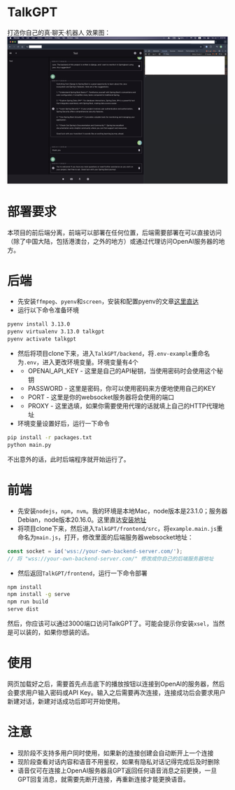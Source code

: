 # TalkGPT
打造你自己的真·聊天·机器人
效果图：
![](https://raw.githubusercontent.com/stephen-zeng/TalkGPT/master/img/oversee.png)

# 部署要求
本项目的前后端分离，前端可以部署在任何位置，后端需要部署在可以直接访问（除了中国大陆，包括港澳台，之外的地方）或通过代理访问OpenAI服务器的地方。

# 后端
+ 先安装`ffmpeg`、`pyenv`和`screen`，安装和配置pyenv的文章[这里直达](https://gist.github.com/trongnghia203/9cc8157acb1a9faad2de95c3175aa875)
+ 运行以下命令准备环境
```bash
pyenv install 3.13.0
pyenv virtualenv 3.13.0 talkgpt
pyenv activate talkgpt
```
+ 然后将项目clone下来，进入`TalkGPT/backend`，将`.env-example`重命名为`.env`，进入更改环境变量。环境变量有4个
+ + OPENAI_API_KEY - 这里是自己的API秘钥，当使用密码时会使用这个秘钥
+ + PASSWORD - 这里是密码，你可以使用密码来方便地使用自己的KEY
+ + PORT - 这里是你的websocket服务器将会使用的端口
+ + PROXY - 这里选填，如果你需要使用代理的话就填上自己的HTTP代理地址
+ 环境变量设置好后，运行一下命令
```bash
pip install -r packages.txt
python main.py
```
不出意外的话，此时后端程序就开始运行了。

# 前端
+ 先安装`nodejs`，`npm`，`nvm`。我的环境是本地Mac，node版本是23.1.0；服务器Debian，node版本20.16.0。这里直达[安装地址](https://nodejs.org/en/download)
+ 将项目clone下来，然后进入`TalkGPT/frontend/src`，将`example.main.js`重命名为`main.js`，打开，修改里面的后端服务器websocket地址：
```js
const socket = io('wss://your-own-backend-server.com/');
// 将 "wss://your-own-backend-server.com/" 修改成你自己的后端服务器地址 
```
+ 然后返回`TalkGPT/frontend`，运行一下命令部署
```bash
npm install
npm install -g serve
npm run build
serve dist
```
然后，你应该可以通过3000端口访问TalkGPT了。可能会提示你安装`xsel`，当然是可以装的，如果你想装的话。

# 使用
网页加载好之后，需要首先点击底下的播放按钮以连接到OpenAI的服务器，然后会要求用户输入密码或API Key。输入之后需要再次连接，连接成功后会要求用户新建对话，新建对话成功后即可开始使用。

# 注意
+ 现阶段不支持多用户同时使用，如果新的连接创建会自动断开上一个连接
+ 现阶段查看对话内容和语音不用鉴权，如果有隐私对话记得完成后及时删除
+ 语音仅可在连接上OpenAI服务器且GPT返回任何语音消息之前更换，一旦GPT回复消息，就需要先断开连接，再重新连接才能更换语音。